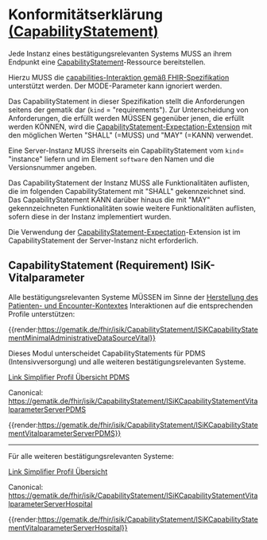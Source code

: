 # Konformitätserklärung [(CapabilityStatement)](https://hl7.org/fhir/R4/capabilitystatement.html)

Jede Instanz eines bestätigungsrelevanten Systems MUSS an ihrem Endpunkt eine [CapabilityStatement](https://hl7.org/fhir/R4/capabilitystatement.html)-Ressource bereitstellen.

Hierzu MUSS die [capabilities-Interaktion gemäß FHIR-Spezifikation](https://hl7.org/fhir/R4/http.html#capabilities) unterstützt werden.
Der MODE-Parameter kann ignoriert werden.

Das CapabilityStatement in dieser Spezifikation stellt die Anforderungen seitens der gematik dar (`kind` = "requirements"). Zur Unterscheidung von Anforderungen, die erfüllt werden MÜSSEN gegenüber jenen, die erfüllt werden KÖNNEN, wird die [CapabilityStatement-Expectation-Extension](https://hl7.org/fhir/R4/extension-capabilitystatement-expectation.html) mit den möglichen Werten "SHALL" (=MUSS) und "MAY" (=KANN) verwendet.

Eine Server-Instanz MUSS ihrerseits ein CapabilityStatement vom `kind`= "instance" liefern und im Element `software` den Namen und die Versionsnummer angeben.

Das CapabilityStatement der Instanz MUSS alle Funktionalitäten auflisten, die im folgenden CapabilityStatement mit "SHALL" gekennzeichnet sind. Das CapabilityStatement KANN darüber hinaus die mit "MAY" gekennzeichneten Funktionalitäten sowie weitere Funktionalitäten auflisten, sofern diese in der Instanz implementiert wurden.

Die Verwendung der [CapabilityStatement-Expectation](https://hl7.org/fhir/R4/extension-capabilitystatement-expectation.html)-Extension ist im CapabilityStatement der Server-Instanz nicht erforderlich.

## CapabilityStatement (Requirement) ISiK-Vitalparameter

Alle bestätigungsrelevanten Systeme MÜSSEN im Sinne der [Herstellung des Patienten- und Encounter-Kontextes](https://simplifier.net/guide/isik-basis-403/Einfuehrung/UebergreifendeFestlegungen/Patient-Besuch-Kontext?version=4.0.3) Interaktionen auf die entsprechenden Profile unterstützen:

{{render:https://gematik.de/fhir/isik/CapabilityStatement/ISiKCapabilityStatementMinimalAdministrativeDataSourceVital}}

Dieses Modul unterscheidet CapabilityStatements für PDMS (Intensivversorgung) und alle weiteren bestätigungsrelevanten Systeme. 

[Link Simplifier Profil Übersicht PDMS](https://simplifier.net/isik-vitalparameter-v4/isikcapabilitystatementvitalparameterserverpdms)

Canonical: https://gematik.de/fhir/isik/CapabilityStatement/ISiKCapabilityStatementVitalparameterServerPDMS

{{render:https://gematik.de/fhir/isik/CapabilityStatement/ISiKCapabilityStatementVitalparameterServerPDMS}}

---

Für alle weiteren bestätigungsrelevanten Systeme:


[Link Simplifier Profil Übersicht](https://simplifier.net/isik-vitalparameter-v4/isikcapabilitystatementvitalparameterserverhospital)

Canonical: https://gematik.de/fhir/isik/CapabilityStatement/ISiKCapabilityStatementVitalparameterServerHospital

{{render:https://gematik.de/fhir/isik/CapabilityStatement/ISiKCapabilityStatementVitalparameterServerHospital}}
